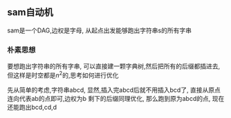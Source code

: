 ## sam自动机
sam是一个DAG,边权是字母,
从起点出发能够跑出字符串s的所有字串
### 朴素思想
要想跑出字符串的所有字串,
可以直接建一颗字典树,然后把所有的后缀都插进去,
但这样是时空都是$n^2$的,思考如何进行优化

先从简单的考虑,字符串abcd,
显然,插入完abcd后就不用插入bcd了,
直接从原点连向代表ab的点即可,边权为b
剩下的后缀同理优化,
那么跑到原为abcd的点,
现在还能跑出bcd,cd,d